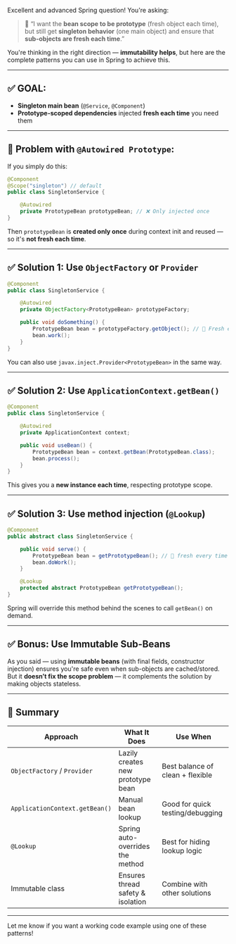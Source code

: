 Excellent and advanced Spring question! You're asking:

> 💬 “I want the **bean scope to be prototype** (fresh object each time),
> but still get **singleton behavior** (one main object)
> and ensure that **sub-objects are fresh each time**.”

You're thinking in the right direction — **immutability helps**, but here are the complete patterns you can use in Spring to achieve this.

---

## ✅ GOAL:

* **Singleton main bean** (`@Service`, `@Component`)
* **Prototype-scoped dependencies** injected **fresh each time** you need them

---

## 🧠 Problem with `@Autowired Prototype`:

If you simply do this:

```java
@Component
@Scope("singleton") // default
public class SingletonService {

    @Autowired
    private PrototypeBean prototypeBean; // ❌ Only injected once
}
```

Then `prototypeBean` is **created only once** during context init and reused — so it's **not fresh each time**.

---

## ✅ Solution 1: **Use `ObjectFactory` or `Provider`**

```java
@Component
public class SingletonService {

    @Autowired
    private ObjectFactory<PrototypeBean> prototypeFactory;

    public void doSomething() {
        PrototypeBean bean = prototypeFactory.getObject(); // 🔁 Fresh every time
        bean.work();
    }
}
```

You can also use `javax.inject.Provider<PrototypeBean>` in the same way.

---

## ✅ Solution 2: **Use `ApplicationContext.getBean()`**

```java
@Component
public class SingletonService {

    @Autowired
    private ApplicationContext context;

    public void useBean() {
        PrototypeBean bean = context.getBean(PrototypeBean.class);
        bean.process();
    }
}
```

This gives you a **new instance each time**, respecting prototype scope.

---

## ✅ Solution 3: **Use method injection (`@Lookup`)**

```java
@Component
public abstract class SingletonService {

    public void serve() {
        PrototypeBean bean = getPrototypeBean(); // 🔁 fresh every time
        bean.doWork();
    }

    @Lookup
    protected abstract PrototypeBean getPrototypeBean();
}
```

Spring will override this method behind the scenes to call `getBean()` on demand.

---

## ✅ Bonus: Use **Immutable Sub-Beans**

As you said — using **immutable beans** (with final fields, constructor injection) ensures you're safe even when sub-objects are cached/stored.
But it **doesn’t fix the scope problem** — it complements the solution by making objects stateless.

---

## 🧠 Summary

| Approach                       | What It Does                      | Use When                         |
| ------------------------------ | --------------------------------- | -------------------------------- |
| `ObjectFactory` / `Provider`   | Lazily creates new prototype bean | Best balance of clean + flexible |
| `ApplicationContext.getBean()` | Manual bean lookup                | Good for quick testing/debugging |
| `@Lookup`                      | Spring auto-overrides the method  | Best for hiding lookup logic     |
| Immutable class                | Ensures thread safety & isolation | Combine with other solutions     |

---

Let me know if you want a working code example using one of these patterns!
